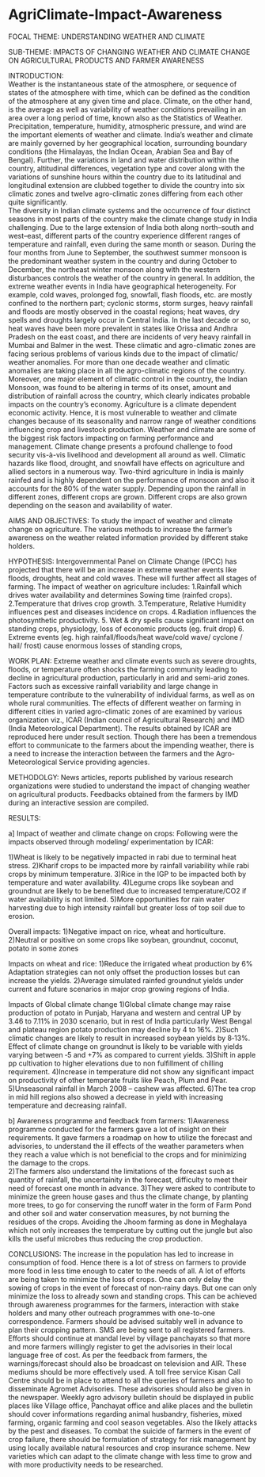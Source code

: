 # AgriClimate-Impact-Awareness
FOCAL THEME: UNDERSTANDING WEATHER AND CLIMATE


SUB-THEME: IMPACTS OF CHANGING WEATHER AND CLIMATE CHANGE ON AGRICULTURAL PRODUCTS AND FARMER AWARENESS

INTRODUCTION:  
Weather is the instantaneous state of the atmosphere, or sequence of states of the atmosphere with time, which can be defined as the condition of the atmosphere at any given time and place. Climate, on the other hand, is the average as well as variability of weather conditions prevailing in an area over a long period of time, known also as the Statistics of Weather. Precipitation, temperature, humidity, atmospheric pressure, and wind are the important elements of weather and climate.
India’s weather and climate are mainly governed by her geographical location, surrounding boundary conditions (the Himalayas, the Indian Ocean, Arabian Sea and Bay of Bengal). Further, the variations in land and water distribution within the country, altitudinal differences, vegetation type and cover along with the variations of sunshine hours within the country due to its latitudinal and longitudinal extension are clubbed together to divide the country into six climatic zones and twelve agro-climatic zones differing from each other quite significantly.  
The diversity in Indian climate systems and the occurrence of four distinct seasons in most parts of the country make the climate change study in India challenging. Due to the large extension of India both along north–south and west–east, different parts of the country experience different ranges of temperature and rainfall, even during the same month or season. During the four months from June to September, the southwest summer monsoon is the predominant weather system in the country and during October to December, the northeast winter monsoon along with the western disturbances controls the weather of the country in general. In addition, the extreme weather events in India have geographical heterogeneity. For example, cold waves, prolonged fog, snowfall, flash floods, etc. are mostly confined to the northern part; cyclonic storms, storm surges, heavy rainfall and floods are mostly observed in the coastal regions; heat waves, dry spells and droughts largely occur in Central India. In the last decade or so, heat waves have been more prevalent in states like Orissa and Andhra Pradesh on the east coast, and there are incidents of very heavy rainfall in Mumbai and Balmer in the west.
These climatic and agro-climatic zones are facing serious problems of various kinds due to the impact of climatic/ weather anomalies. For more than one decade weather and climatic anomalies are taking place in all the agro-climatic regions of the country. Moreover, one major element of climatic control in the country, the Indian Monsoon, was found to be altering in terms of its onset, amount and distribution of rainfall across the country, which clearly indicates probable impacts on the country’s economy.
Agriculture is a climate dependent economic activity. Hence, it is most vulnerable to weather and climate changes because of its seasonality and narrow range of weather conditions influencing crop and livestock production. Weather and climate are some of the biggest risk factors impacting on farming performance and management. Climate change presents a profound challenge to food security vis-à-vis livelihood and development all around as well. Climatic hazards like flood, drought, and snowfall have effects on agriculture and allied sectors in a numerous way.
Two-third agriculture in India is mainly rainfed and is highly dependent on the performance of monsoon and also it accounts for the 80% of the water supply. Depending upon the rainfall in different zones, different crops are grown. Different crops are also grown depending on the season and availability of water. 

AIMS AND OBJECTIVES: 
To study the impact of weather and climate change on agriculture. The various methods to increase the farmer’s awareness on the weather related information provided by different stake holders.

HYPOTHESIS: 
Intergovernmental Panel on Climate Change (IPCC) has projected that there will be an increase in extreme weather events like floods, droughts, heat and cold waves. These will further affect all stages of farming. The impact of weather on agriculture includes:
1.Rainfall which drives water availability and determines Sowing time (rainfed crops).
2.Temperature that drives crop growth.
3.Temperature, Relative Humidity influences pest and diseases incidence on crops.
4.Radiation influences the photosynthetic productivity.
5. Wet & dry spells cause significant impact on standing crops, physiology, loss of economic products (eg. fruit drop)
6. Extreme events (eg. high rainfall/floods/heat wave/cold wave/ cyclone / hail/ frost) cause enormous losses of standing crops,

WORK PLAN: 
Extreme weather and climate events such as severe droughts, floods, or temperature often shocks the farming community leading to decline in agricultural production, particularly in arid and semi-arid zones. Factors such as excessive rainfall variability and large change in temperature contribute to the vulnerability of individual farms, as well as on whole rural communities. 
The effects of different weather on farming in different cities in varied agro-climatic zones of are examined by various organization viz., ICAR (Indian council of Agricultural Research) and IMD (India Meteorological Department). The results obtained by ICAR are reproduced here under result section. Though there has been a tremendous effort to communicate to the farmers about the impending weather, there is a need to increase the interaction between the farmers and the Agro-Meteorological Service providing agencies.

METHODOLGY:
News articles, reports published by various research organizations were studied to understand the impact of changing weather on agricultural products. Feedbacks obtained from the farmers by IMD during an interactive session are compiled.

RESULTS: 

a] Impact of weather and climate change on crops:
Following were the impacts observed through modeling/ experimentation by ICAR:

1)Wheat is likely to be negatively impacted in rabi due to terminal heat stress.
2)Kharif crops to be impacted more by rainfall variability while rabi crops by 	minimum temperature.
3)Rice in the IGP to be impacted both by temperature and water availability.
4)Legume crops like soybean and groundnut are likely to be benefited due to 	increased temperature/CO2 if water availability is not limited.
5)More opportunities for rain water harvesting due to high intensity rainfall but 	greater loss of top soil due to erosion.

Overall impacts:
1)Negative impact on rice, wheat and horticulture.
2)Neutral or positive on some crops like soybean, groundnut, coconut, potato in some zones

Impacts on wheat and rice:
1)Reduce the irrigated wheat production by 6% Adaptation strategies can not only offset the production losses but can increase the yields.
2)Average simulated rainfed groundnut yields under current and future scenarios in major crop growing regions of India.

Impacts of Global climate change
1)Global climate change may raise production of potato in Punjab, Haryana and western and central UP by 3.46 to 7.11% in  2030 scenario, but in rest of India particularly West Bengal and plateau region potato production may decline by 4 to 16%.
2)Such climatic changes are likely to result in increased soybean yields by 8‐13%. Effect of climate change on groundnut is likely to be variable with yields varying between ‐5 and +7% as compared to current yields.
3)Shift in apple pp cultivation to higher elevations due to non fulfillment of chilling requirement.
4)Increase in temperature did not show any significant impact on productivity of other temperate fruits like Peach, Plum and Pear.
5)Unseasonal rainfall in March 2008 – cashew was affected.
6)The tea crop in mid hill regions also showed a decrease in yield with increasing temperature and decreasing rainfall.

b] Awareness programme and feedback from farmers:
1)Awareness programme conducted for the farmers gave a lot of insight on their requirements. It gave farmers a roadmap on how to utilize the forecast and advisories, to understand the ill effects of the weather parameters when they reach a value which is not beneficial to the crops and for minimizing the damage to the crops.  
2)The farmers also understand the limitations of the forecast such as quantity of rainfall, the uncertainity in the forecast, difficulty to meet their need of forecast one month in advance.
3)They were asked to contribute to minimize the green house gases and thus the climate change, by planting more trees, to go for conserving the runoff water in the form of Farm Pond and other soil and water conservation measures, by not burning the residues of the crops. Avoiding the Jhoom farming as done in Meghalaya which not only increases the temperature by cutting out the jungle but also kills the useful microbes thus reducing the crop production.


CONCLUSIONS: 
The increase in the population has led to increase in consumption of food.  Hence there is a lot of stress on farmers to provide more food in less time enough to cater to the needs of all.  A lot of efforts are being taken to minimize the loss of crops. One can only delay the sowing of crops in the event of forecast of non-rainy days. But one can only minimize the loss to already sown and standing crops. This can be achieved through awareness programmes for the farmers, interaction with stake holders and many other outreach programmes with one-to-one correspondence. Farmers should be advised suitably well in advance to plan their cropping pattern.
SMS are being sent to all registered farmers. Efforts should continue at mandal level by village panchayats so that more and more farmers willingly register to get the advisories in their local language free of cost. As per the feedback from farmers, the warnings/forecast should also be broadcast on television and AIR. These mediums should be more effectively used. A toll free service Kisan Call Centre should be in place to attend to all the queries of farmers and also to disseminate Agromet Advisories. These advisories should also be given in the newspaper.
Weekly agro advisory bulletin should be displayed in public places like Village office, Panchayat office and alike places and the bulletin should cover informations regarding animal husbandry, fisheries, mixed farming, organic farming and cool season vegetables. Also the likely attacks by the pest and diseases.
To combat the suicide of farmers in the event of crop failure, there should be formulation of strategy for risk management by using locally available natural resources and crop insurance scheme.
New varieties which can adapt to the climate change with less time to grow and with more productivity needs to be researched.

